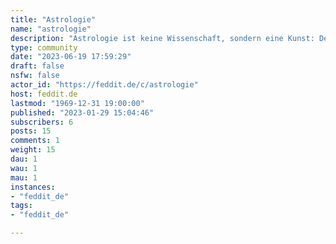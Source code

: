 ```yaml
---
title: "Astrologie" 
name: "astrologie"
description: "Astrologie ist keine Wissenschaft, sondern eine Kunst: Deutungs-Kunst."
type: community
date: "2023-06-19 17:59:29"
draft: false
nsfw: false
actor_id: "https://feddit.de/c/astrologie"
host: feddit.de
lastmod: "1969-12-31 19:00:00"
published: "2023-01-29 15:04:46"
subscribers: 6
posts: 15
comments: 1
weight: 15
dau: 1
wau: 1
mau: 1
instances:
- "feddit_de"
tags: 
- "feddit_de"

---
```

